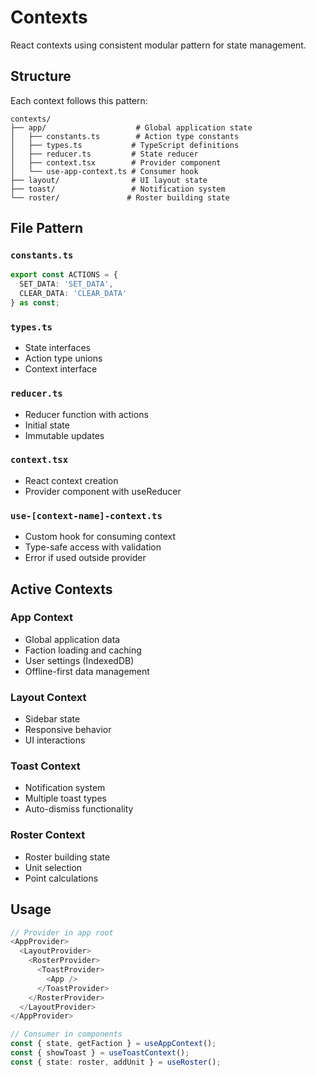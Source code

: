 # Contexts

React contexts using consistent modular pattern for state management.

## Structure

Each context follows this pattern:

```
contexts/
├── app/                    # Global application state
│   ├── constants.ts        # Action type constants
│   ├── types.ts           # TypeScript definitions
│   ├── reducer.ts         # State reducer
│   ├── context.tsx        # Provider component
│   └── use-app-context.ts # Consumer hook
├── layout/                # UI layout state
├── toast/                 # Notification system
└── roster/               # Roster building state
```

## File Pattern

### `constants.ts`
```typescript
export const ACTIONS = {
  SET_DATA: 'SET_DATA',
  CLEAR_DATA: 'CLEAR_DATA'
} as const;
```

### `types.ts`
- State interfaces
- Action type unions
- Context interface

### `reducer.ts`
- Reducer function with actions
- Initial state
- Immutable updates

### `context.tsx`
- React context creation
- Provider component with useReducer
### `use-[context-name]-context.ts`
- Custom hook for consuming context
- Type-safe access with validation
- Error if used outside provider

## Active Contexts

### App Context
- Global application data
- Faction loading and caching
- User settings (IndexedDB)
- Offline-first data management

### Layout Context
- Sidebar state
- Responsive behavior
- UI interactions

### Toast Context
- Notification system
- Multiple toast types
- Auto-dismiss functionality

### Roster Context
- Roster building state
- Unit selection
- Point calculations

## Usage

```typescript
// Provider in app root
<AppProvider>
  <LayoutProvider>
    <RosterProvider>
      <ToastProvider>
        <App />
      </ToastProvider>
    </RosterProvider>
  </LayoutProvider>
</AppProvider>

// Consumer in components
const { state, getFaction } = useAppContext();
const { showToast } = useToastContext();
const { state: roster, addUnit } = useRoster();
```
